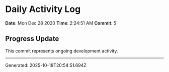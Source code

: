 # Daily Activity Log

**Date**: Mon Dec 28 2020
**Time**: 2:24:51 AM
**Commit**: 5

## Progress Update

This commit represents ongoing development activity.

---
Generated: 2025-10-18T20:54:51.694Z
